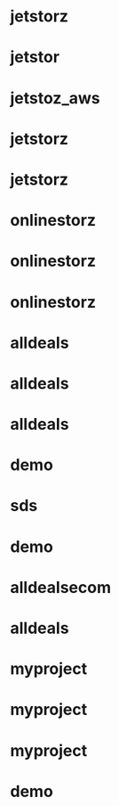 # jetstorz
# jetstor
# jetstoz_aws
# jetstorz
# jetstorz
# onlinestorz
# onlinestorz
# onlinestorz
# alldeals
# alldeals
# alldeals
# demo
# sds
# demo
# alldealsecom
# alldeals
# myproject
# myproject
# myproject
# demo
